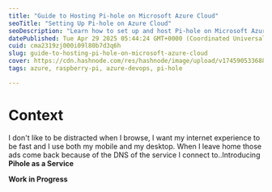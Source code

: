 ```yaml
---
title: "Guide to Hosting Pi-hole on Microsoft Azure Cloud"
seoTitle: "Setting Up Pi-hole on Azure Cloud"
seoDescription: "Learn how to set up and host Pi-hole on Microsoft Azure Cloud with this comprehensive step-by-step guide"
datePublished: Tue Apr 29 2025 05:44:24 GMT+0000 (Coordinated Universal Time)
cuid: cma2319zj000i09l80b7d3q6h
slug: guide-to-hosting-pi-hole-on-microsoft-azure-cloud
cover: https://cdn.hashnode.com/res/hashnode/image/upload/v1745905336881/76e447ac-bc52-4af6-9477-a5999b1b224e.jpeg
tags: azure, raspberry-pi, azure-devops, pi-hole

---
```


# Context

I don't like to be distracted when I browse, I want my internet experience to be fast and I use both my mobile and my desktop. When I leave home those ads come back because of the DNS of the service I connect to..Introducing **Pihole as a Service**

**Work in Progress**